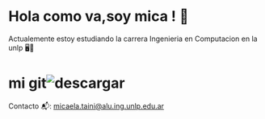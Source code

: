 # Hola como va,soy mica ! 💛
Actualemente estoy estudiando la carrera Ingenieria en Computacion en la unlp 🖥️📌
# mi git![descargar](https://github.com/user-attachments/assets/46905b94-be17-4edc-914e-a9130ee62e17)
Contacto 📬: micaela.taini@alu.ing.unlp.edu.ar
